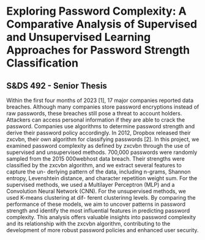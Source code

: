 # Exploring Password Complexity: A Comparative Analysis of Supervised and Unsupervised Learning Approaches for Password Strength Classification
## S&DS 492 - Senior Thesis

Within the first four months of 2023 [1], 17 major companies reported data breaches. Although many companies store password encryptions instead of raw passwords, these breaches still pose a threat to account holders. Attackers can access personal information if they are able to crack the password. Companies use algorithms to determine password strength and derive their password policy accordingly. In 2012, Dropbox released their zxcvbn, their own algorithm for classifying passwords [2]. In this project, we examined password complexity as defined by zxcvbn through the use of supervised and unsupervised methods. 700,000 passwords were randomly sampled from the 2015 000webhost data breach. Their strengths were classified by the zxcvbn algorithm, and we extract several features to capture the un- derlying pattern of the data, including n-grams, Shannon entropy, Levenshtein distance, and character repetition weight sum. For the supervised methods, we used a Multilayer Perceptron (MLP) and a Convolution Neural Network (CNN). For the unsupervised methods, we used K-means clustering at dif- ferent clusterinng levels. By comparing the performance of these models, we aim to uncover patterns in password strength and identify the most influential features in predicting password complexity. This analysis offers valuable insights into password complexity and its relationship with the zxcvbn algorithm, contributing to the development of more robust password policies and enhanced user security.
